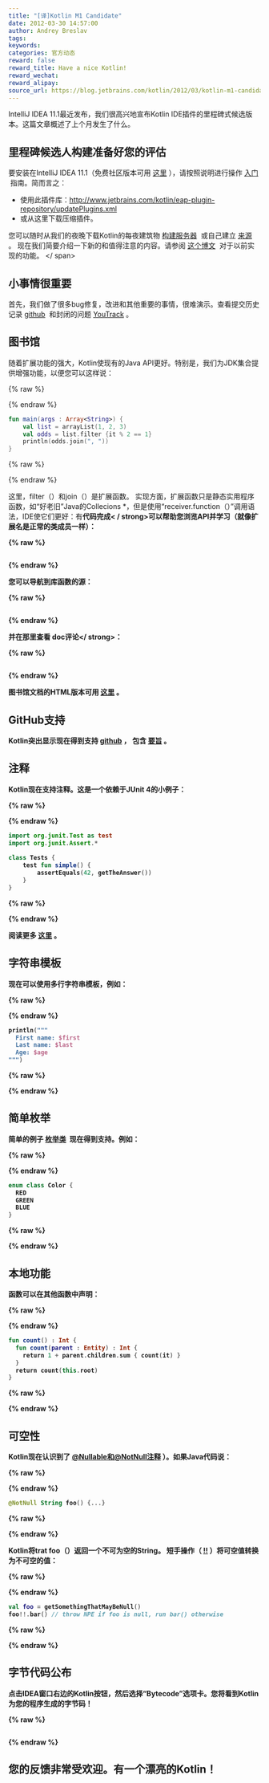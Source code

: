 ```yaml
---
title: "[译]Kotlin M1 Candidate"
date: 2012-03-30 14:57:00
author: Andrey Breslav
tags:
keywords:
categories: 官方动态
reward: false
reward_title: Have a nice Kotlin!
reward_wechat:
reward_alipay:
source_url: https://blog.jetbrains.com/kotlin/2012/03/kotlin-m1-candidate/
---
```


IntelliJ IDEA 11.1最近发布，我们很高兴地宣布Kotlin IDE插件的里程碑式候选版本。这篇文章概述了上个月发生了什么。
## 里程碑候选人构建准备好您的评估

要安装在IntelliJ IDEA 11.1（免费社区版本可用 [这里](http://www.jetbrains.com/idea/) ），请按照说明进行操作 [入门](http://confluence.jetbrains.net/display/Kotlin/Getting+Started)  指南。简而言之：

* 使用此插件库：http://www.jetbrains.com/kotlin/eap-plugin-repository/updatePlugins.xml
* 或从这里下载压缩插件。

您可以随时从我们的夜晚下载Kotlin的每夜建筑物 [构建服务器](http://teamcity.jetbrains.com/viewLog.html?buildId=lastSuccessful&tab=artifacts&buildTypeId=bt345)  或自己建立 [来源](https://github.com/jetbrains/kotlin) 。
现在我们简要介绍一下新的和值得注意的内容。请参阅 [这个博文](http://blog.jetbrains.com/kotlin/2012/01/the-road-ahead/)  对于以前实现的功能。<span id =“more-440”> </ span>
## 小事情很重要

首先，我们做了很多bug修复，改进和其他重要的事情，很难演示。查看提交历史记录 [github](https://github.com/JetBrains/kotlin/commits/)  和封闭的问题 [YouTrack](http://youtrack.jetbrains.com/issues/KT?q=resolved+date%3A+2012-02-14+..+2012-03-31) 。
## 图书馆

随着扩展功能的强大，Kotlin使现有的Java API更好。特别是，我们为JDK集合提供增强功能，以便您可以这样说：

{% raw %}
<p></p>
{% endraw %}

```kotlin
fun main(args : Array<String>) {
    val list = arrayList(1, 2, 3)
    val odds = list.filter {it % 2 == 1}
    println(odds.join(", "))
}
```

{% raw %}
<p></p>
{% endraw %}

这里，filter（）和join（）是扩展函数。
实现方面，扩展函数只是静态实用程序函数，如“好老旧”Java的Collecions *，但是使用“receiver.function（）”调用语法，IDE使它们更好：有<strong>代码完成< / strong>可以帮助您浏览API并学习（就像扩展名是正常的类成员一样）：

{% raw %}
<p><a href="https://i1.wp.com/blog.jetbrains.com/kotlin/files/2012/03/Extensions.png"><img alt="" class="alignnone size-medium wp-image-483" data-recalc-dims="1" sizes="(max-width: 259px) 100vw, 259px" src="https://i1.wp.com/blog.jetbrains.com/kotlin/files/2012/03/Extensions.png?resize=259%2C300&amp;ssl=1" srcset="https://i1.wp.com/blog.jetbrains.com/kotlin/files/2012/03/Extensions.png?resize=259%2C300&amp;ssl=1 259w, https://i1.wp.com/blog.jetbrains.com/kotlin/files/2012/03/Extensions.png?w=663&amp;ssl=1 663w"/></a></p>
{% endraw %}

您可以导航到库函数的源：

{% raw %}
<p><a href="https://i2.wp.com/blog.jetbrains.com/kotlin/files/2012/03/Navigation-2.png"><img alt="" class="alignnone size-full wp-image-485" data-recalc-dims="1" sizes="(max-width: 501px) 100vw, 501px" src="https://i2.wp.com/blog.jetbrains.com/kotlin/files/2012/03/Navigation-2.png?resize=501%2C144&amp;ssl=1" srcset="https://i2.wp.com/blog.jetbrains.com/kotlin/files/2012/03/Navigation-2.png?resize=300%2C86&amp;ssl=1 300w, https://i2.wp.com/blog.jetbrains.com/kotlin/files/2012/03/Navigation-2.png?w=501&amp;ssl=1 501w"/></a></p>
{% endraw %}

并在那里查看<strong> doc评论</ strong>：

{% raw %}
<p><a href="https://i0.wp.com/blog.jetbrains.com/kotlin/files/2012/03/println.png"><img alt="" class="alignnone size-full wp-image-486" data-recalc-dims="1" sizes="(max-width: 476px) 100vw, 476px" src="https://i0.wp.com/blog.jetbrains.com/kotlin/files/2012/03/println.png?resize=476%2C297&amp;ssl=1" srcset="https://i0.wp.com/blog.jetbrains.com/kotlin/files/2012/03/println.png?resize=300%2C187&amp;ssl=1 300w, https://i0.wp.com/blog.jetbrains.com/kotlin/files/2012/03/println.png?w=476&amp;ssl=1 476w"/></a></p>
{% endraw %}

图书馆文档的HTML版本可用 [这里](http://jetbrains.github.com/kotlin/versions/snapshot/apidocs/index.html) 。
## GitHub支持

Kotlin突出显示现在得到支持 [github](https://github.com/JetBrains/kotlin/blob/master/libraries/stdlib/test/CollectionTest.kt) ， 包含 [要旨](https://gist.github.com/2234718) 。
## 注释

Kotlin现在支持注释。这是一个依赖于JUnit 4的小例子：

{% raw %}
<p></p>
{% endraw %}

```kotlin
import org.junit.Test as test
import org.junit.Assert.*
 
class Tests {
    test fun simple() {
        assertEquals(42, getTheAnswer())
    }
}
```

{% raw %}
<p></p>
{% endraw %}

阅读更多 [这里](http://confluence.jetbrains.net/display/Kotlin/Annotations) 。
## 字符串模板

现在可以使用多行字符串模板，例如：

{% raw %}
<p></p>
{% endraw %}

```kotlin
println("""
  First name: $first
  Last name: $last
  Age: $age
""")
```

{% raw %}
<p></p>
{% endraw %}

## 简单枚举

简单的例子 [枚举类](http://confluence.jetbrains.net/display/Kotlin/Enum+classes)  现在得到支持。例如：

{% raw %}
<p></p>
{% endraw %}

```kotlin
enum class Color {
  RED
  GREEN
  BLUE
}
```

{% raw %}
<p></p>
{% endraw %}

## 本地功能

函数可以在其他函数中声明：

{% raw %}
<p></p>
{% endraw %}

```kotlin
fun count() : Int {
  fun count(parent : Entity) : Int {
    return 1 + parent.children.sum { count(it) }
  }
  return count(this.root)
}
```

{% raw %}
<p></p>
{% endraw %}

## 可空性

Kotlin现在认识到了 [@Nullable和@NotNull注释](http://www.jetbrains.com/idea/documentation/howto.html) ）。如果Java代码说：

{% raw %}
<p></p>
{% endraw %}

```kotlin
@NotNull String foo() {...}
```

{% raw %}
<p></p>
{% endraw %}

Kotlin将trat foo（）返回一个不可为空的String。
短手操作（ [!!](http://confluence.jetbrains.net/display/Kotlin/Null-safety#Null-safety-sure) ）将可空值转换为不可空的值：

{% raw %}
<p></p>
{% endraw %}

```kotlin
val foo = getSomethingThatMayBeNull()
foo!!.bar() // throw NPE if foo is null, run bar() otherwise
```

{% raw %}
<p></p>
{% endraw %}

## 字节代码公布

点击IDEA窗口右边的Kotlin按钮，然后选择“Bytecode”选项卡。您将看到Kotlin为您的程序生成的字节码！

{% raw %}
<p><a href="https://i2.wp.com/blog.jetbrains.com/kotlin/files/2012/03/Bytecode-1.png"><img alt="" data-recalc-dims="1" src="https://i2.wp.com/blog.jetbrains.com/kotlin/files/2012/03/Bytecode-1.png?resize=640%2C312&amp;ssl=1"/></a></p>
{% endraw %}

## 您的反馈非常受欢迎。有一个漂亮的Kotlin！

